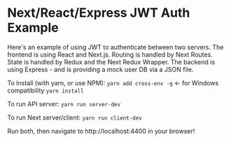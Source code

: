 # Next/React/Express JWT Auth Example
Here's an example of using JWT to authenticate between two servers. The frontend is using React and Next.js. Routing is handled by Next Routes. State is handled by Redux and the Next Redux Wrapper. The backend is using Express - and is providing a mock user DB via a JSON file.

To Install (with yarn, or use NPM):
```yarn add cross-env -g``` <- for Windows compatibility
```yarn install```

To run API server:
```yarn run server-dev```

To run Next server/client:
```yarn run client-dev```

Run both, then navigate to http://localhost:4400 in your browser!